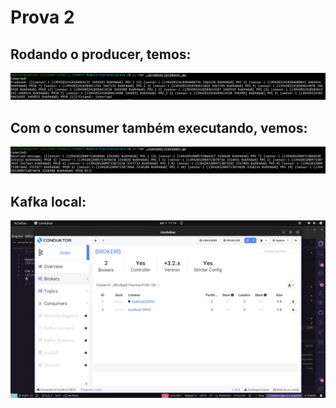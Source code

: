 # Prova 2

## Rodando o producer, temos:
![Producer working](media/image.png)

## Com o consumer também executando, vemos:
![Consumer working](media/image-1.png)

## Kafka local:
![Conduktor](media/image-2.png)